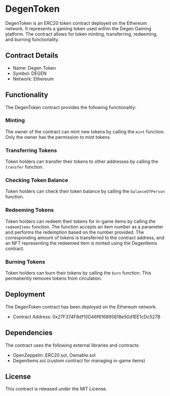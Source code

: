 # DegenToken

DegenToken is an ERC20 token contract deployed on the Ethereum network. It represents a gaming token used within the Degen Gaming platform. The contract allows for token minting, transferring, redeeming, and burning functionality.

## Contract Details

- Name: Degen Token
- Symbol: DEGEN
- Network: Ethereum

## Functionality

The DegenToken contract provides the following functionality:

### Minting

The owner of the contract can mint new tokens by calling the `mint` function. Only the owner has the permission to mint tokens.

### Transferring Tokens

Token holders can transfer their tokens to other addresses by calling the `transfer` function.

### Checking Token Balance

Token holders can check their token balance by calling the `balanceOfPerson` function.

### Redeeming Tokens

Token holders can redeem their tokens for in-game items by calling the `redeemItems` function. The function accepts an item number as a parameter and performs the redemption based on the number provided. The corresponding amount of tokens is transferred to the contract address, and an NFT representing the redeemed item is minted using the DegenItems contract.

### Burning Tokens

Token holders can burn their tokens by calling the `burn` function. This permanently removes tokens from circulation.

## Deployment

The DegenToken contract has been deployed on the Ethereum network.

- Contract Address: 0x27F374F8df10D46f616895818e50d1EE1cDc527B

## Dependencies

The contract uses the following external libraries and contracts:

- OpenZeppelin: ERC20.sol, Ownable.sol
- DegenItems.sol (custom contract for managing in-game items)

## License

This contract is released under the MIT License.
